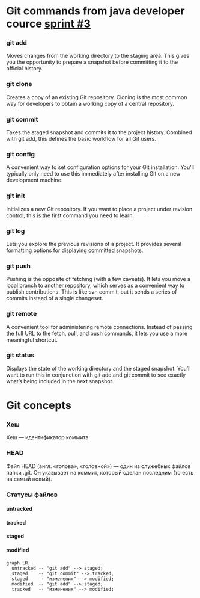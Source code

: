 # Git commands from java developer cource [sprint #3](https://practicum.yandex.ru/trainer/java-developer-plus/lesson/332f9bef-e574-4600-9b07-c2529cdba26a/#afe01e3c-f093-4497-bafd-6d4f40b732ba)


### git add
Moves changes from the working directory to the staging area. This gives you the opportunity to prepare a snapshot before committing it to the official history.

### git clone
Creates a copy of an existing Git repository. Cloning is the most common way for developers to obtain a working copy of a central repository.

### git commit
Takes the staged snapshot and commits it to the project history. Combined with git add, this defines the basic workflow for all Git users.

### git config
A convenient way to set configuration options for your Git installation. You’ll typically only need to use this immediately after installing Git on a new development machine.

### git init
Initializes a new Git repository. If you want to place a project under revision control, this is the first command you need to learn.

### git log
Lets you explore the previous revisions of a project. It provides several formatting options for displaying committed snapshots.

### git push
Pushing is the opposite of fetching (with a few caveats). It lets you move a local branch to another repository, which serves as a convenient way to publish contributions. This is like svn commit, but it sends a series of commits instead of a single changeset.

### git remote
A convenient tool for administering remote connections. Instead of passing the full URL to the fetch, pull, and push commands, it lets you use a more meaningful shortcut.

### git status
Displays the state of the working directory and the staged snapshot. You’ll want to run this in conjunction with git add and git commit to see exactly what’s being included in the next snapshot.

# Git concepts

### Хеш 
Хеш — идентификатор коммита

### HEAD
Файл HEAD (англ. «голова», «головной») — один из служебных файлов папки .git. Он указывает на коммит, который сделан последним (то есть на самый новый).

### Статусы файлов
#### untracked
#### tracked
#### staged
#### modified

```mermaid
graph LR;
  untracked -- "git add" --> staged;
  staged    -- "git commit" --> tracked;
  staged    -- "изменения" --> modified;
  modified  -- "git add" --> staged;
  tracked   -- "изменения" --> modified;
```
